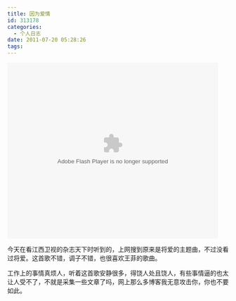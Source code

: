 ```yaml
---
title: 因为爱情
id: 313178
categories:
  - 个人日志
date: 2011-07-20 05:28:26
tags:
---
```


<embed type="application/x-shockwave-flash" width="480" height="400" src="http://player.video.qiyi.com/b40e05ec4ad4430bbb15a3389c5690bc/0/233/yinyue/20110111/df049cc1500cf9d7.swf-pid=-ptype=-albumId=-tvId=" quality="high" align="middle" allowscriptaccess="always"></embed>

今天在看江西卫视的杂志天下时听到的，上网搜到原来是将爱的主题曲，不过没看过将爱。这首歌不错，调子不错，也很喜欢王菲的歌曲。

工作上的事情真烦人，听着这首歌安静很多，得饶人处且饶人，有些事情逼的也太让人受不了，不就是采集一些文章了吗，网上那么多博客我无意攻击你，你也不要如此。